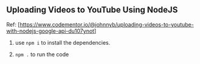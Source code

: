 ## Uploading Videos to YouTube Using NodeJS

Ref: [https://www.codementor.io/@johnnyb/uploading-videos-to-youtube-with-nodejs-google-api-du107ynot]

1. use `npm i` to install the dependencies.

2. `npm .` to run the code
